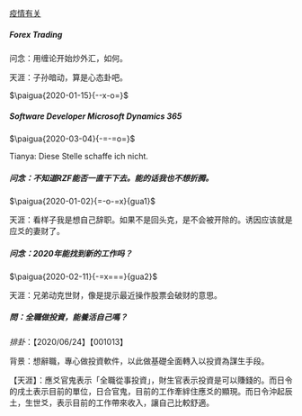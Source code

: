 [疫情有关](生活/易学/2020卦例/新冠疫情/)

<!-- panels:start -->


<!-- div:title-panel -->

#####  Forex Trading

<!-- div:right-panel -->

问念：用缠论开始炒外汇，如何。

天涯：子孙暗动，算是心态卦吧。

<!-- div:left-panel -->

$\paigua{2020-01-15}{--x-o=}$


<!-- div:title-panel -->
##### Software Developer Microsoft Dynamics 365
<!-- div:left-panel -->
$\paigua{2020-03-04}{-=-=o=}$
<!-- div:right-panel -->
Tianya: Diese Stelle schaffe ich nicht.

<!-- div:title-panel -->
##### 问念：不知道RZF能否一直干下去。能的话我也不想折腾。
<!-- div:left-panel -->
$\paigua{2020-01-02}{=-o-=x}{gua1}$
<!-- div:right-panel -->
天涯：看样子我是想自己辞职。如果不是回头克，是不会被开除的。诱因应该就是应爻的妻财了。

<!-- div:title-panel -->

##### 问念：2020年能找到新的工作吗？
<!-- div:left-panel -->
$\paigua{2020-02-11}{-=x===}{gua2}$
<!-- div:right-panel -->
天涯：兄弟动克世财，像是提示最近操作股票会破财的意思。

<!-- div:title-panel -->

##### 問：全職做投資，能養活自己嗎？

<!-- div:left-panel -->

$排卦：【2020/06/24】【001013】$

<!-- div:right-panel -->

背景：想辭職，專心做投資軟件，以此做基礎全面轉入以投資為謀生手段。

【天涯】：應爻官鬼表示「全職從事投資」，財生官表示投資是可以賺錢的。而日令的戌土表示目前的單位，日合官鬼，目前的工作牽絆住應爻的顯現。而日令沖起辰土，生世爻，表示目前的工作帶來收入，讓自己比較舒適。

<!-- panels:end -->


[comment]: # "[国内排查海外关系](./国内排查海外关系.md/) "

[comment]: <> "[Forex Trading](./ForexTrading.md ) "

[comment]: <> "[Neue Stelle MS365](./Neue_Stelle_MS365.md) "

[comment]: <> "[RZF能一直干下去吗](./RZF能一直干下去吗.md )  "

[comment]: <> "[全職做投資](./全職做投資.md )  "





